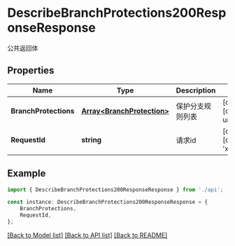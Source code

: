 # DescribeBranchProtections200ResponseResponse

公共返回体

## Properties

Name | Type | Description | Notes
------------ | ------------- | ------------- | -------------
**BranchProtections** | [**Array&lt;BranchProtection&gt;**](BranchProtection.md) | 保护分支规则列表 | [optional] [default to undefined]
**RequestId** | **string** | 请求id | [optional] [default to 'xxxxx']

## Example

```typescript
import { DescribeBranchProtections200ResponseResponse } from './api';

const instance: DescribeBranchProtections200ResponseResponse = {
    BranchProtections,
    RequestId,
};
```

[[Back to Model list]](../README.md#documentation-for-models) [[Back to API list]](../README.md#documentation-for-api-endpoints) [[Back to README]](../README.md)
